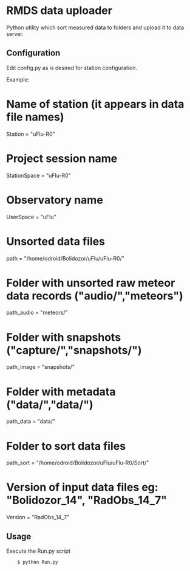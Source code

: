 RMDS data uploader
==================

 Python utility which sort measured data to folders and upload it to data server. 

Configuration
-------------

Edit config.py as is desired for station configuration.

Example: 

# Name of station (it appears in data file names)
Station = "uFlu-R0"
# Project session name
StationSpace = "uFlu-R0"
# Observatory name
UserSpace = "uFlu"
# Unsorted data files
path = "/home/odroid/Bolidozor/uFlu/uFlu-R0/"
# Folder with unsorted raw meteor data records ("audio/","meteors")
path_audio = "meteors/"
# Folder with snapshots ("capture/","snapshots/")
path_image = "snapshots/"
# Folder with metadata ("data/","data/")
path_data = "data/"
# Folder to sort data files
path_sort = "/home/odroid/Bolidozor/uFlu/uFlu-R0/Sort/"
# Version of input data files eg: "Bolidozor_14", "RadObs_14_7"
Version = "RadObs_14_7"


Usage
-----

Execute the Run.py script

        $ python Run.py
